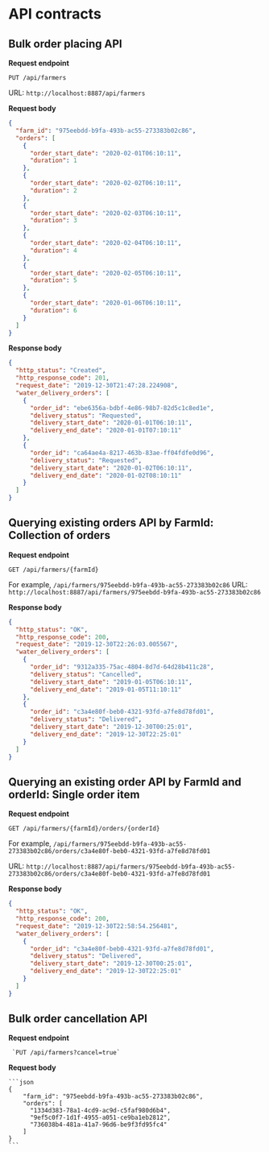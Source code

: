 # API contracts


## Bulk order placing API

__Request endpoint__

`PUT /api/farmers`
     
URL: `http://localhost:8887/api/farmers`

__Request body__

```json
{
  "farm_id": "975eebdd-b9fa-493b-ac55-273383b02c86",
  "orders": [
    {
      "order_start_date": "2020-02-01T06:10:11",
      "duration": 1
    },
    {
      "order_start_date": "2020-02-02T06:10:11",
      "duration": 2
    },
    {
      "order_start_date": "2020-02-03T06:10:11",
      "duration": 3
    },
    {
      "order_start_date": "2020-02-04T06:10:11",
      "duration": 4
    },
    {
      "order_start_date": "2020-02-05T06:10:11",
      "duration": 5
    },
    {
      "order_start_date": "2020-01-06T06:10:11",
      "duration": 6
    }
  ]
}
```
__Response body__

```json
{
  "http_status": "Created",
  "http_response_code": 201,
  "request_date": "2019-12-30T21:47:28.224908",
  "water_delivery_orders": [
    {
      "order_id": "ebe6356a-bdbf-4e86-98b7-82d5c1c8ed1e",
      "delivery_status": "Requested",
      "delivery_start_date": "2020-01-01T06:10:11",
      "delivery_end_date": "2020-01-01T07:10:11"
    },
    {
      "order_id": "ca64ae4a-8217-463b-83ae-ff04fdfe0d96",
      "delivery_status": "Requested",
      "delivery_start_date": "2020-01-02T06:10:11",
      "delivery_end_date": "2020-01-02T08:10:11"
    }
  ]
}
```

## Querying existing orders API by FarmId: Collection of orders

__Request endpoint__

`GET /api/farmers/{farmId}`

For example, `/api/farmers/975eebdd-b9fa-493b-ac55-273383b02c86`
URL: `http://localhost:8887/api/farmers/975eebdd-b9fa-493b-ac55-273383b02c86`

__Response body__

```json
{
  "http_status": "OK",
  "http_response_code": 200,
  "request_date": "2019-12-30T22:26:03.005567",
  "water_delivery_orders": [
    {
      "order_id": "9312a335-75ac-4804-8d7d-64d28b411c28",
      "delivery_status": "Cancelled",
      "delivery_start_date": "2019-01-05T06:10:11",
      "delivery_end_date": "2019-01-05T11:10:11"
    },
    {
      "order_id": "c3a4e80f-beb0-4321-93fd-a7fe8d78fd01",
      "delivery_status": "Delivered",
      "delivery_start_date": "2019-12-30T00:25:01",
      "delivery_end_date": "2019-12-30T22:25:01"
    }
  ]
}
```

## Querying an existing order API by FarmId and orderId: Single order item

__Request endpoint__

`GET /api/farmers/{farmId}/orders/{orderId}`

For example, `/api/farmers/975eebdd-b9fa-493b-ac55-273383b02c86/orders/c3a4e80f-beb0-4321-93fd-a7fe8d78fd01`

URL: `http://localhost:8887/api/farmers/975eebdd-b9fa-493b-ac55-273383b02c86/orders/c3a4e80f-beb0-4321-93fd-a7fe8d78fd01`

__Response body__

```json
{
  "http_status": "OK",
  "http_response_code": 200,
  "request_date": "2019-12-30T22:58:54.256481",
  "water_delivery_orders": [
    {
      "order_id": "c3a4e80f-beb0-4321-93fd-a7fe8d78fd01",
      "delivery_status": "Delivered",
      "delivery_start_date": "2019-12-30T00:25:01",
      "delivery_end_date": "2019-12-30T22:25:01"
    }
  ]
}
```

## Bulk order cancellation API

__Request endpoint__

     `PUT /api/farmers?cancel=true`

__Request body__

    ```json
    {
        "farm_id": "975eebdd-b9fa-493b-ac55-273383b02c86",
        "orders": [
          "1334d383-78a1-4cd9-ac9d-c5faf980d6b4", 
          "9ef5c0f7-1d1f-4955-a051-ce9ba1eb2812", 
          "736038b4-481a-41a7-96d6-be9f3fd95fc4"
        ]
    }
    ```


